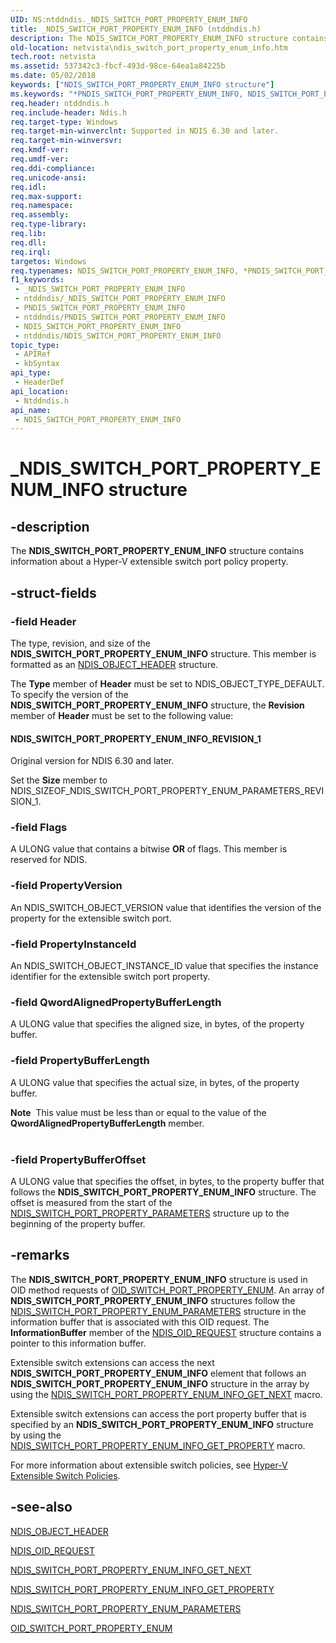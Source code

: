 ```yaml
---
UID: NS:ntddndis._NDIS_SWITCH_PORT_PROPERTY_ENUM_INFO
title: _NDIS_SWITCH_PORT_PROPERTY_ENUM_INFO (ntddndis.h)
description: The NDIS_SWITCH_PORT_PROPERTY_ENUM_INFO structure contains information about a Hyper-V extensible switch port policy property.
old-location: netvista\ndis_switch_port_property_enum_info.htm
tech.root: netvista
ms.assetid: 537342c3-fbcf-493d-98ce-64ea1a84225b
ms.date: 05/02/2018
keywords: ["NDIS_SWITCH_PORT_PROPERTY_ENUM_INFO structure"]
ms.keywords: "*PNDIS_SWITCH_PORT_PROPERTY_ENUM_INFO, NDIS_SWITCH_PORT_PROPERTY_ENUM_INFO, NDIS_SWITCH_PORT_PROPERTY_ENUM_INFO structure [Network Drivers Starting with Windows Vista], PNDIS_SWITCH_PORT_PROPERTY_ENUM_INFO, PNDIS_SWITCH_PORT_PROPERTY_ENUM_INFO structure pointer [Network Drivers Starting with Windows Vista], _NDIS_SWITCH_PORT_PROPERTY_ENUM_INFO, netvista.ndis_switch_port_property_enum_info, ntddndis/NDIS_SWITCH_PORT_PROPERTY_ENUM_INFO, ntddndis/PNDIS_SWITCH_PORT_PROPERTY_ENUM_INFO"
req.header: ntddndis.h
req.include-header: Ndis.h
req.target-type: Windows
req.target-min-winverclnt: Supported in NDIS 6.30 and later.
req.target-min-winversvr: 
req.kmdf-ver: 
req.umdf-ver: 
req.ddi-compliance: 
req.unicode-ansi: 
req.idl: 
req.max-support: 
req.namespace: 
req.assembly: 
req.type-library: 
req.lib: 
req.dll: 
req.irql: 
targetos: Windows
req.typenames: NDIS_SWITCH_PORT_PROPERTY_ENUM_INFO, *PNDIS_SWITCH_PORT_PROPERTY_ENUM_INFO
f1_keywords:
 - _NDIS_SWITCH_PORT_PROPERTY_ENUM_INFO
 - ntddndis/_NDIS_SWITCH_PORT_PROPERTY_ENUM_INFO
 - PNDIS_SWITCH_PORT_PROPERTY_ENUM_INFO
 - ntddndis/PNDIS_SWITCH_PORT_PROPERTY_ENUM_INFO
 - NDIS_SWITCH_PORT_PROPERTY_ENUM_INFO
 - ntddndis/NDIS_SWITCH_PORT_PROPERTY_ENUM_INFO
topic_type:
 - APIRef
 - kbSyntax
api_type:
 - HeaderDef
api_location:
 - Ntddndis.h
api_name:
 - NDIS_SWITCH_PORT_PROPERTY_ENUM_INFO
---
```


# _NDIS_SWITCH_PORT_PROPERTY_ENUM_INFO structure


## -description

The <b>NDIS_SWITCH_PORT_PROPERTY_ENUM_INFO</b> structure contains information about a Hyper-V extensible switch port policy property.

## -struct-fields

### -field Header

The type, revision, and size of the <b>NDIS_SWITCH_PORT_PROPERTY_ENUM_INFO</b> structure. This member is formatted as an <a href="/windows-hardware/drivers/ddi/ntddndis/ns-ntddndis-_ndis_object_header">NDIS_OBJECT_HEADER</a> structure.

The <b>Type</b> member of <b>Header</b> must be set to NDIS_OBJECT_TYPE_DEFAULT. To specify the version of the <b>NDIS_SWITCH_PORT_PROPERTY_ENUM_INFO</b> structure, the <b>Revision</b> member of <b>Header</b> must be set to the following value:  





#### NDIS_SWITCH_PORT_PROPERTY_ENUM_INFO_REVISION_1

Original version for NDIS 6.30 and later.

Set the <b>Size</b> member to NDIS_SIZEOF_NDIS_SWITCH_PORT_PROPERTY_ENUM_PARAMETERS_REVISION_1.

### -field Flags

A ULONG value that contains a bitwise <b>OR</b> of flags. This member is reserved for NDIS.

### -field PropertyVersion

An NDIS_SWITCH_OBJECT_VERSION value that identifies the version of the property for the extensible switch port.

### -field PropertyInstanceId

An NDIS_SWITCH_OBJECT_INSTANCE_ID value that specifies the instance identifier for the extensible switch port property.

### -field QwordAlignedPropertyBufferLength

A ULONG value that specifies the aligned size, in bytes, of the property buffer.

### -field PropertyBufferLength

A ULONG value that specifies the actual size, in bytes, of the property buffer.

<div class="alert"><b>Note</b>  This value must be less than or equal to the value of the <b>QwordAlignedPropertyBufferLength</b> member.</div>
<div> </div>

### -field PropertyBufferOffset

A ULONG value that specifies the offset, in bytes, to the property buffer that follows the <b>NDIS_SWITCH_PORT_PROPERTY_ENUM_INFO</b> structure. The offset is measured from the start of the <a href="/windows-hardware/drivers/ddi/ntddndis/ns-ntddndis-_ndis_switch_port_property_parameters">NDIS_SWITCH_PORT_PROPERTY_PARAMETERS</a> structure up to the beginning of the property buffer.

## -remarks

The <b>NDIS_SWITCH_PORT_PROPERTY_ENUM_INFO</b> structure is used in OID method requests of <a href="/windows-hardware/drivers/network/oid-switch-port-property-enum">OID_SWITCH_PORT_PROPERTY_ENUM</a>. An array of <b>NDIS_SWITCH_PORT_PROPERTY_ENUM_INFO</b> structures follow the <a href="/windows-hardware/drivers/ddi/ntddndis/ns-ntddndis-_ndis_switch_port_property_enum_parameters">NDIS_SWITCH_PORT_PROPERTY_ENUM_PARAMETERS</a> structure in the information buffer that is associated with this OID request. The <b>InformationBuffer</b> member of the <a href="/windows-hardware/drivers/ddi/ndis/ns-ndis-_ndis_oid_request">NDIS_OID_REQUEST</a> structure contains a pointer to this information buffer.

Extensible switch extensions can access the next <b>NDIS_SWITCH_PORT_PROPERTY_ENUM_INFO</b> element that follows an <b>NDIS_SWITCH_PORT_PROPERTY_ENUM_INFO</b> structure in the array  by using the <a href="/windows-hardware/drivers/network/ndis-switch-port-property-enum-info-get-next">NDIS_SWITCH_PORT_PROPERTY_ENUM_INFO_GET_NEXT</a> macro.

Extensible switch extensions can access the port property buffer that is specified by an <b>NDIS_SWITCH_PORT_PROPERTY_ENUM_INFO</b> structure  by using the <a href="/windows-hardware/drivers/network/ndis-switch-port-property-enum-info-get-property">NDIS_SWITCH_PORT_PROPERTY_ENUM_INFO_GET_PROPERTY</a> macro.

For more information about extensible switch policies, see <a href="/windows-hardware/drivers/network/hyper-v-extensible-switch-policies">Hyper-V Extensible Switch Policies</a>.

## -see-also

<b></b>



<a href="/windows-hardware/drivers/ddi/ntddndis/ns-ntddndis-_ndis_object_header">NDIS_OBJECT_HEADER</a>



<a href="/windows-hardware/drivers/ddi/ndis/ns-ndis-_ndis_oid_request">NDIS_OID_REQUEST</a>



<a href="/windows-hardware/drivers/network/ndis-switch-port-property-enum-info-get-next">NDIS_SWITCH_PORT_PROPERTY_ENUM_INFO_GET_NEXT</a>



<a href="/windows-hardware/drivers/network/ndis-switch-port-property-enum-info-get-property">NDIS_SWITCH_PORT_PROPERTY_ENUM_INFO_GET_PROPERTY</a>



<a href="/windows-hardware/drivers/ddi/ntddndis/ns-ntddndis-_ndis_switch_port_property_enum_parameters">NDIS_SWITCH_PORT_PROPERTY_ENUM_PARAMETERS</a>



<a href="/windows-hardware/drivers/network/oid-switch-port-property-enum">OID_SWITCH_PORT_PROPERTY_ENUM</a>